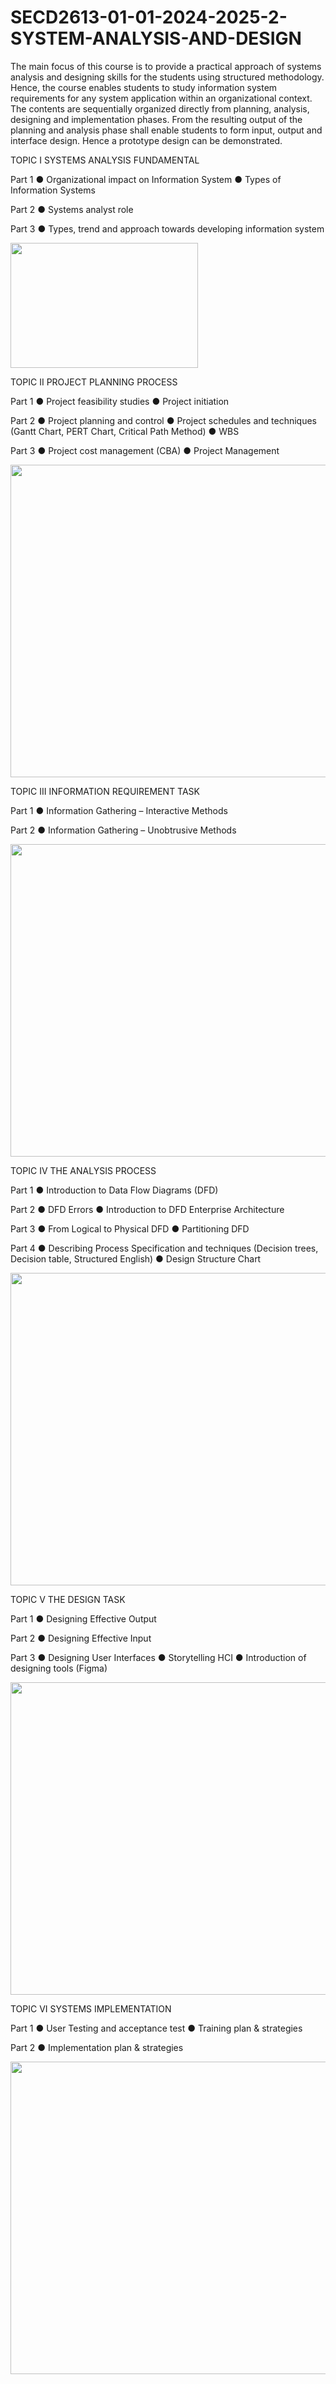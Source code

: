 # SECD2613-01-01-2024-2025-2-SYSTEM-ANALYSIS-AND-DESIGN
The main focus of this course is to provide a practical approach of systems analysis and designing
skills for the students using structured methodology. Hence, the course enables students to study
information system requirements for any system application within an organizational context. The
contents are sequentially organized directly from planning, analysis, designing and implementation
phases. From the resulting output of the planning and analysis phase shall enable students to form
input, output and interface design. Hence a prototype design can be demonstrated.

TOPIC I SYSTEMS ANALYSIS FUNDAMENTAL

Part 1
● Organizational impact on Information System
● Types of Information Systems

Part 2
● Systems analyst role

Part 3
● Types, trend and approach towards developing information system

<img src="https://github.com/user-attachments/assets/f4b3cbd8-be4f-47e1-89e9-27df73027746" style="width: 300px; height: 200px; object-fit: cover;" />





TOPIC II PROJECT PLANNING PROCESS

Part 1
● Project feasibility studies
● Project initiation

Part 2
● Project planning and control
● Project schedules and techniques (Gantt Chart, PERT Chart, Critical Path Method)
● WBS

Part 3
● Project cost management (CBA)
● Project Management

<img src="https://github.com/user-attachments/assets/fb59b589-5fa9-4ac3-b71d-3ab1a709be0c" style="width: 600px; height: 500px; object-fit: cover;" />




TOPIC III INFORMATION REQUIREMENT TASK

Part 1
● Information Gathering – Interactive Methods

Part 2
● Information Gathering – Unobtrusive Methods

<img src="https://github.com/user-attachments/assets/e6f10c3d-ea53-42e0-a07e-e5ab0144a787" style="width: 600px; height: 500px; object-fit: cover;" />




TOPIC IV THE ANALYSIS PROCESS

Part 1
● Introduction to Data Flow Diagrams (DFD)

Part 2
● DFD Errors
● Introduction to DFD Enterprise Architecture

Part 3
● From Logical to Physical DFD
● Partitioning DFD

Part 4
● Describing Process Specification and techniques (Decision trees, Decision table,
Structured English)
● Design Structure Chart

<img src="https://github.com/user-attachments/assets/79d90407-28a5-4d40-bf7c-f59779cab3de" style="width: 600px; height: 500px; object-fit: cover;" />




TOPIC V THE DESIGN TASK

Part 1
● Designing Effective Output

Part 2
● Designing Effective Input

Part 3
● Designing User Interfaces
● Storytelling HCI
● Introduction of designing tools (Figma)

<img src="https://github.com/user-attachments/assets/9dfcbf1a-a07c-420f-86cc-de153d80367b" style="width: 600px; height: 500px; object-fit: cover;" />


TOPIC VI SYSTEMS IMPLEMENTATION

Part 1
● User Testing and acceptance test
● Training plan & strategies

Part 2
● Implementation plan & strategies

<img src="https://github.com/user-attachments/assets/7231cfb6-a7d6-4204-acfb-d5bf837c2f82" style="width: 600px; height: 500px; object-fit: cover;" />


